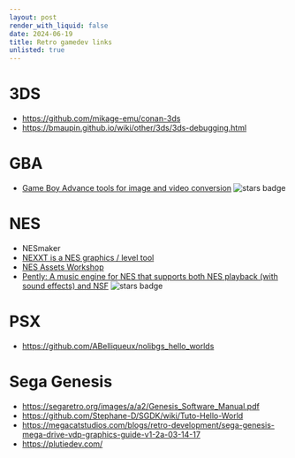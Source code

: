 ```yaml
---
layout: post
render_with_liquid: false
date: 2024-06-19
title: Retro gamedev links
unlisted: true
---
```


# 3DS

- <https://github.com/mikage-emu/conan-3ds>
- <https://bmaupin.github.io/wiki/other/3ds/3ds-debugging.html>

# GBA

- [Game Boy Advance tools for image and video
  conversion](https://github.com/HorstBaerbel/GBA-image-tools) ![stars
  badge](https://img.shields.io/github/stars/HorstBaerbel/GBA-image-tools)

# NES

- NESmaker
- [NEXXT is a NES graphics / level
  tool](https://frankengraphics.itch.io/nexxt)
- [NES Assets Workshop](https://nesrocks.itch.io/naw)
- [Pently: A music engine for NES that supports both NES playback (with
  sound effects) and NSF](https://github.com/pinobatch/pently) ![stars
  badge](https://img.shields.io/github/stars/pinobatch/pently)

# PSX

- <https://github.com/ABelliqueux/nolibgs_hello_worlds>

# Sega Genesis

- <https://segaretro.org/images/a/a2/Genesis_Software_Manual.pdf>
- <https://github.com/Stephane-D/SGDK/wiki/Tuto-Hello-World>
- <https://megacatstudios.com/blogs/retro-development/sega-genesis-mega-drive-vdp-graphics-guide-v1-2a-03-14-17>
- <https://plutiedev.com/>
